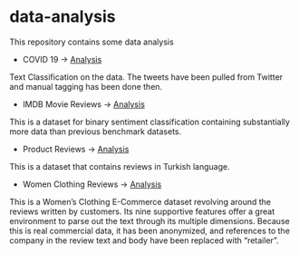 # data-analysis
This repository contains some data analysis

* COVID 19 -> [Analysis](Covid19/)

Text Classification on the data. The tweets have been pulled from Twitter and manual tagging has been done then.

* IMDB Movie Reviews -> [Analysis](IMDB_Movie_Reviews/)

This is a dataset for binary sentiment classification containing substantially more data than previous benchmark datasets.

* Product Reviews -> [Analysis](Product_Reviews/)

This is a dataset that contains reviews in Turkish language. 

* Women Clothing Reviews -> [Analysis](Womens_Clothing_E-Commerce/)

This is a Women’s Clothing E-Commerce dataset revolving around the reviews written by customers. Its nine supportive features offer a great environment to parse out the text through its multiple dimensions. Because this is real commercial data, it has been anonymized, and references to the company in the review text and body have been replaced with “retailer”.
